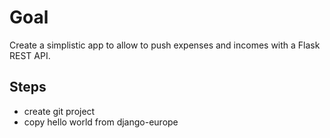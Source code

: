 # Goal

Create a simplistic app to allow to push expenses and incomes with a Flask REST API.

## Steps

- create git project
- copy hello world from django-europe
